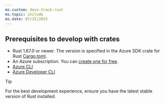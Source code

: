 ```yaml
---
ms.custom: devx-track-rust
ms.topic: include
ms.date: 07/25/2025
---
```

## Prerequisites to develop with crates

- Rust 1.67.0 or newer. The version is specified in the Azure SDK crate for Rust [Cargo.toml](https://github.com/Azure/azure-sdk-for-rust/blob/main/Cargo.toml).
- An Azure subscription. You can [create one for free](https://azure.microsoft.com/free/).
- [Azure CLI](/cli/azure)
- [Azure Developer CLI](/azure/developer/azure-developer-cli)

> [!TIP]
> For the best development experience, ensure you have the latest stable version of Rust installed. 
